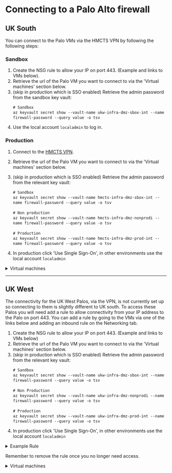 # Connecting to a Palo Alto firewall

## UK South 

You can connect to the Palo VMs via the HMCTS VPN by following the following steps: 

### Sandbox

1. Create the NSG rule to allow your IP on port 443. (Example and links to VMs below).
2. Retrieve the url of the Palo VM you want to connect to via the 'Virtual machines' section below.
3. (skip in production which is SSO enabled) Retrieve the admin password from the sandbox key vault:
    ```
    # Sandbox
    az keyvault secret show --vault-name ukw-infra-dmz-sbox-int --name firewall-password --query value -o tsv
    ```
4. Use the local account `localadmin` to log in.

### Production

1. Connect to the [HMCTS VPN](https://portal.platform.hmcts.net/).
2. Retrieve the url of the Palo VM you want to connect to via the 'Virtual machines' section below.  
3. (skip in production which is SSO enabled) Retrieve the admin password from the relevant key vault:

    ```
    # Sandbox
    az keyvault secret show --vault-name hmcts-infra-dmz-sbox-int --name firewall-password --query value -o tsv

    # Non production
    az keyvault secret show --vault-name hmcts-infra-dmz-nonprodi --name firewall-password --query value -o tsv
    
    # Production
    az keyvault secret show --vault-name hmcts-infra-dmz-prod-int --name firewall-password --query value -o tsv
    ```

4. In production click 'Use Single Sign-On', in other environments use the local account `localadmin`


<details>

<summary>Virtual machines</summary>

### Sandbox

- [hmcts-hub-sbox-int-palo-vm-0](https://portal.azure.com/#@HMCTS.NET/resource/subscriptions/ea3a8c1e-af9d-4108-bc86-a7e2d267f49c/resourceGroups/hmcts-hub-sbox-int/providers/Microsoft.Compute/virtualMachines/hmcts-hub-sbox-int-palo-vm-0/overview) - https://hmcts-hub-sbox-int-palo-mgmt-0.uksouth.cloudapp.azure.com
- [hmcts-hub-sbox-int-palo-vm-1](https://portal.azure.com/#@HMCTS.NET/resource/subscriptions/ea3a8c1e-af9d-4108-bc86-a7e2d267f49c/resourceGroups/hmcts-hub-sbox-int/providers/Microsoft.Compute/virtualMachines/hmcts-hub-sbox-int-palo-vm-1/overview) - https://hmcts-hub-sbox-int-palo-mgmt-1.uksouth.cloudapp.azure.com

### Non Production
- [hmcts-hub-nonprodi-palo-vm-0](https://portal.azure.com/#@HMCTS.NET/resource/subscriptions/fb084706-583f-4c9a-bdab-949aac66ba5c/resourceGroups/hmcts-hub-nonprodi/providers/Microsoft.Compute/virtualMachines/hmcts-hub-nonprodi-palo-vm-0/overview) - https://hmcts-hub-nonprodi-palo-mgmt-0.uksouth.cloudapp.azure.com
- [hmcts-hub-nonprodi-palo-vm-1](https://portal.azure.com/#@HMCTS.NET/resource/subscriptions/fb084706-583f-4c9a-bdab-949aac66ba5c/resourceGroups/hmcts-hub-nonprodi/providers/Microsoft.Compute/virtualMachines/hmcts-hub-nonprodi-palo-vm-1/overview) - https://hmcts-hub-nonprodi-palo-mgmt-1.uksouth.cloudapp.azure.com

### Production

- [hmcts-hub-prod-int-palo-vm-0](https://portal.azure.com/#@HMCTS.NET/resource/subscriptions/0978315c-75fe-4ada-9d11-1eb5e0e0b214/resourceGroups/hmcts-hub-prod-int/providers/Microsoft.Compute/virtualMachines/hmcts-hub-prod-int-palo-vm-0/overview) - https://uksouth-prod-palo-0.platform.hmcts.net
- [hmcts-hub-prod-int-palo-vm-1](https://portal.azure.com/#@HMCTS.NET/resource/subscriptions/0978315c-75fe-4ada-9d11-1eb5e0e0b214/resourceGroups/hmcts-hub-prod-int/providers/Microsoft.Compute/virtualMachines/hmcts-hub-prod-int-palo-vm-1/overview) - https://uksouth-prod-palo-1.platform.hmcts.net

</details>

---

## UK West

The connectivity for the UK West Palos, via the VPN, is not currently set up so connecting to them is slightly different to UK south.
To access these Palos you will need add a rule to allow connectivity from your IP address to the Palo on port 443.
You can add a rule by going to the VMs via one of the links below and adding an inbound rule on the Networking tab. 

1. Create the NSG rule to allow your IP on port 443. (Example and links to VMs below)
2. Retrieve the url of the Palo VM you want to connect to via the 'Virtual machines' section below.
3. (skip in production which is SSO enabled) Retrieve the admin password from the relevant key vault:
    ```
    # Sandbox
    az keyvault secret show --vault-name ukw-infra-dmz-sbox-int --name firewall-password --query value -o tsv

    # Non Production 
    az keyvault secret show --vault-name ukw-infra-dmz-nonprodi --name firewall-password --query value -o tsv
    
    # Production
    az keyvault secret show --vault-name ukw-infra-dmz-prod-int --name firewall-password --query value -o tsv
    ```
4. In production click 'Use Single Sign-On', in other environments use the local account `localadmin`


<details>

<summary>Example Rule</summary>

![Validate Button](images/nsg-rule.png)

</details>

Remember to remove the rule once you no longer need access.

<details>

<summary>Virtual machines</summary>

### Sandbox

- [ukw-hub-sbox-int-palo-vm-0](https://portal.azure.com/#@HMCTS.NET/resource/subscriptions/ea3a8c1e-af9d-4108-bc86-a7e2d267f49c/resourceGroups/UKW-HUB-SBOX-INT/providers/Microsoft.Compute/virtualMachines/ukw-hub-sbox-int-palo-vm-0/overview) - https://ukw-hub-sbox-int-palo-mgmt-0.ukwest.cloudapp.azure.com
- [ukw-hub-sbox-int-palo-vm-1](https://portal.azure.com/#@HMCTS.NET/resource/subscriptions/ea3a8c1e-af9d-4108-bc86-a7e2d267f49c/resourceGroups/UKW-HUB-SBOX-INT/providers/Microsoft.Compute/virtualMachines/ukw-hub-sbox-int-palo-vm-1/overview) - https://ukw-hub-sbox-int-palo-mgmt-0.ukwest.cloudapp.azure.com

### Non Production

- [ukw-hub-nonprodi-palo-vm-0](https://portal.azure.com/#@HMCTS.NET/resource/subscriptions/fb084706-583f-4c9a-bdab-949aac66ba5c/resourceGroups/ukw-hub-nonprodi/providers/Microsoft.Compute/virtualMachines/ukw-hub-nonprodi-palo-vm-0/overview) - https://ukw-hub-nonprodi-palo-mgmt-0.ukwest.cloudapp.azure.com
- [ukw-hub-nonprodi-palo-vm-1](https://portal.azure.com/#@HMCTS.NET/resource/subscriptions/fb084706-583f-4c9a-bdab-949aac66ba5c/resourceGroups/ukw-hub-nonprodi/providers/Microsoft.Compute/virtualMachines/ukw-hub-nonprodi-palo-vm-1/overview) - https://ukw-hub-nonprodi-palo-mgmt-0.ukwest.cloudapp.azure.com

### Production 
- [ukw-hub-prod-int-palo-vm-0](https://portal.azure.com/#@HMCTS.NET/resource/subscriptions/0978315c-75fe-4ada-9d11-1eb5e0e0b214/resourceGroups/UKW-HUB-PROD-INT/providers/Microsoft.Compute/virtualMachines/ukw-hub-prod-int-palo-vm-0/overview) - https://ukw-hub-prod-int-palo-mgmt-0.ukwest.cloudapp.azure.com
- [ukw-hub-prod-int-palo-vm-1](https://portal.azure.com/#@HMCTS.NET/resource/subscriptions/0978315c-75fe-4ada-9d11-1eb5e0e0b214/resourceGroups/UKW-HUB-PROD-INT/providers/Microsoft.Compute/virtualMachines/ukw-hub-prod-int-palo-vm-1/overview) - https://ukw-hub-prod-int-palo-mgmt-1.ukwest.cloudapp.azure.com

</details>
